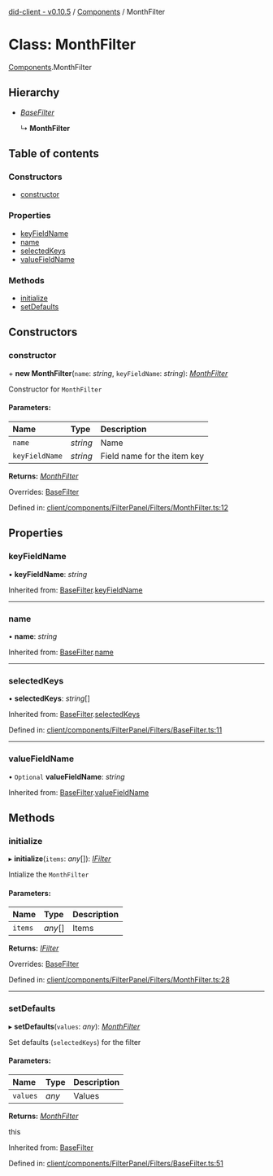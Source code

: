 [did-client - v0.10.5](../README.md) / [Components](../modules/components.md) / MonthFilter

# Class: MonthFilter

[Components](../modules/components.md).MonthFilter

## Hierarchy

* [*BaseFilter*](components.basefilter.md)

  ↳ **MonthFilter**

## Table of contents

### Constructors

- [constructor](components.monthfilter.md#constructor)

### Properties

- [keyFieldName](components.monthfilter.md#keyfieldname)
- [name](components.monthfilter.md#name)
- [selectedKeys](components.monthfilter.md#selectedkeys)
- [valueFieldName](components.monthfilter.md#valuefieldname)

### Methods

- [initialize](components.monthfilter.md#initialize)
- [setDefaults](components.monthfilter.md#setdefaults)

## Constructors

### constructor

\+ **new MonthFilter**(`name`: *string*, `keyFieldName`: *string*): [*MonthFilter*](components.monthfilter.md)

Constructor for `MonthFilter`

#### Parameters:

Name | Type | Description |
:------ | :------ | :------ |
`name` | *string* | Name   |
`keyFieldName` | *string* | Field name for the item key    |

**Returns:** [*MonthFilter*](components.monthfilter.md)

Overrides: [BaseFilter](components.basefilter.md)

Defined in: [client/components/FilterPanel/Filters/MonthFilter.ts:12](https://github.com/Puzzlepart/did/blob/dev/client/components/FilterPanel/Filters/MonthFilter.ts#L12)

## Properties

### keyFieldName

• **keyFieldName**: *string*

Inherited from: [BaseFilter](components.basefilter.md).[keyFieldName](components.basefilter.md#keyfieldname)

___

### name

• **name**: *string*

Inherited from: [BaseFilter](components.basefilter.md).[name](components.basefilter.md#name)

___

### selectedKeys

• **selectedKeys**: *string*[]

Inherited from: [BaseFilter](components.basefilter.md).[selectedKeys](components.basefilter.md#selectedkeys)

Defined in: [client/components/FilterPanel/Filters/BaseFilter.ts:11](https://github.com/Puzzlepart/did/blob/dev/client/components/FilterPanel/Filters/BaseFilter.ts#L11)

___

### valueFieldName

• `Optional` **valueFieldName**: *string*

Inherited from: [BaseFilter](components.basefilter.md).[valueFieldName](components.basefilter.md#valuefieldname)

## Methods

### initialize

▸ **initialize**(`items`: *any*[]): [*IFilter*](../interfaces/components.ifilter.md)

Intialize the `MonthFilter`

#### Parameters:

Name | Type | Description |
:------ | :------ | :------ |
`items` | *any*[] | Items    |

**Returns:** [*IFilter*](../interfaces/components.ifilter.md)

Overrides: [BaseFilter](components.basefilter.md)

Defined in: [client/components/FilterPanel/Filters/MonthFilter.ts:28](https://github.com/Puzzlepart/did/blob/dev/client/components/FilterPanel/Filters/MonthFilter.ts#L28)

___

### setDefaults

▸ **setDefaults**(`values`: *any*): [*MonthFilter*](components.monthfilter.md)

Set defaults (`selectedKeys`) for the filter

#### Parameters:

Name | Type | Description |
:------ | :------ | :------ |
`values` | *any* | Values   |

**Returns:** [*MonthFilter*](components.monthfilter.md)

this

Inherited from: [BaseFilter](components.basefilter.md)

Defined in: [client/components/FilterPanel/Filters/BaseFilter.ts:51](https://github.com/Puzzlepart/did/blob/dev/client/components/FilterPanel/Filters/BaseFilter.ts#L51)

